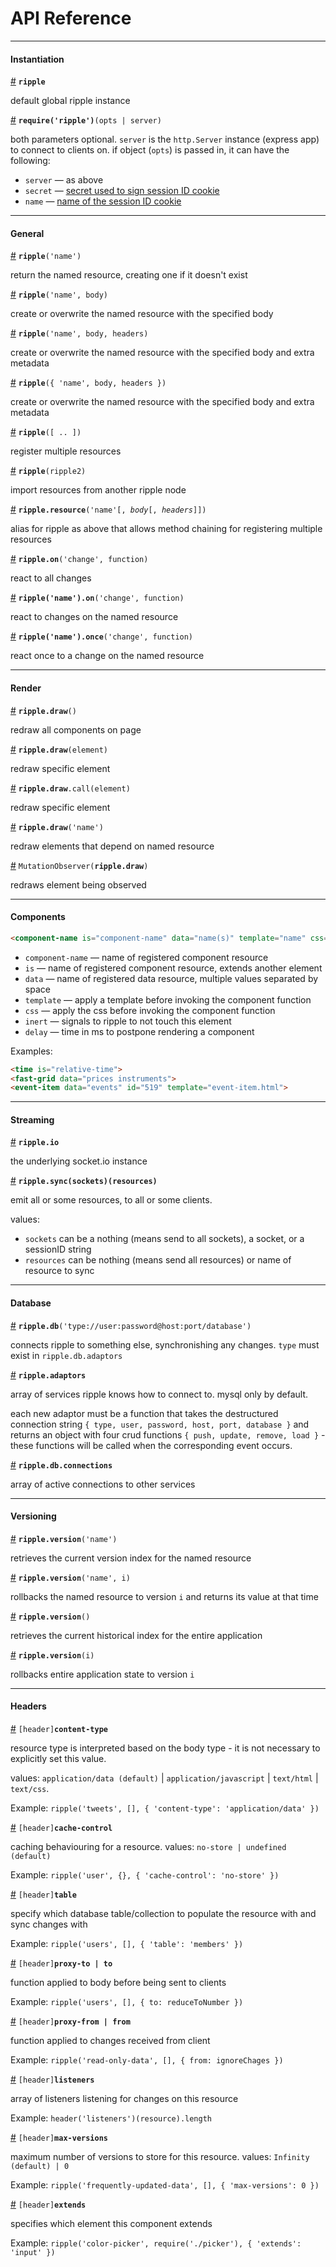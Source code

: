 # API Reference

---

#### Instantiation

<a name="ripple" href="#ripple">#</a> **`ripple`**

default global ripple instance

<a name="require" href="#require">#</a> **`require('ripple')`**`(opts | server)`

both parameters optional. `server` is the `http.Server` instance (express app) to connect to clients on. if object (`opts`) is passed in, it can have the following:

* `server` — as above
* `secret` — [secret used to sign session ID cookie](https://github.com/expressjs/session#secret)
* `name` — [name of the session ID cookie](https://github.com/expressjs/session#name)

---

#### General

<a name="ripple-1" href="#ripple-1">#</a> **`ripple`**`('name')`

return the named resource, creating one if it doesn't exist

<a name="ripple-2" href="#ripple-2">#</a> **`ripple`**`('name', body)`
 
create or overwrite the named resource with the specified body

<a name="ripple-3" href="#ripple-3">#</a> **`ripple`**`('name', body, headers)`

create or overwrite the named resource with the specified body and extra metadata

<a name="ripple-4" href="#ripple-4">#</a> **`ripple`**`({ 'name', body, headers })`

create or overwrite the named resource with the specified body and extra metadata

<a name="ripple-5" href="#ripple-5">#</a> **`ripple`**`([ .. ])`

register multiple resources

<a name="ripple-6" href="#ripple-6">#</a> **`ripple`**`(ripple2)`

import resources from another ripple node

<a name="resource" href="#resource">#</a> **`ripple.resource`**`('name'[, `_`body`_`[, `_`headers`_`]])`

alias for ripple as above that allows method chaining for registering multiple resources

<a name="on" href="#on">#</a> **`ripple.on`**`('change', function)`

react to all changes 

<a name="on" href="#on">#</a> **`ripple('name').on`**`('change', function)`

react to changes on the named resource

<a name="once" href="#once">#</a> **`ripple('name').once`**`('change', function)`

react once to a change on the named resource

---

#### Render

<a name="draw-1" href="#draw-1">#</a> **`ripple.draw`**`()` 

redraw all components on page

<a name="draw-2" href="#draw-2">#</a> **`ripple.draw`**`(element)`

redraw specific element

<a name="draw-3" href="#draw-3">#</a> **`ripple.draw`**`.call(element)`

redraw specific element

<a name="draw-4" href="#draw-4">#</a> **`ripple.draw`**`('name')` 

redraw elements that depend on named resource

<a name="draw-5" href="#draw-5">#</a> `MutationObserver(`**`ripple.draw`**`)`

redraws element being observed

---

#### Components

```html
<component-name is="component-name" data="name(s)" template="name" css="name" inert delay="ms">
```

* `component-name` — name of registered component resource
* `is` — name of registered component resource, extends another element
* `data` — name of registered data resource, multiple values separated by space
* `template` — apply a template before invoking the component function
* `css` — apply the css before invoking the component function
* `inert` — signals to ripple to not touch this element
* `delay` — time in ms to postpone rendering a component

Examples:
```html
<time is="relative-time">
<fast-grid data="prices instruments">
<event-item data="events" id="519" template="event-item.html">
```

---

#### Streaming

<a name="io" href="#io">#</a> **`ripple.io`**

the underlying socket.io instance

<a name="sync" href="#sync">#</a> **`ripple.sync(sockets)(resources)`**

emit all or some resources, to all or some clients. 

values: 
* `sockets` can be a nothing (means send to all sockets), a socket, or a sessionID string
* `resources` can be nothing (means send all resources) or name of resource to sync

---

#### Database

<a name="db" href="#db">#</a> **`ripple.db`**`('type://user:password@host:port/database')`

connects ripple to something else, synchronishing any changes. `type` must exist in `ripple.db.adaptors`

<a name="adaptors" href="#adaptors">#</a> **`ripple.adaptors`**

array of services ripple knows how to connect to. mysql only by default.

each new adaptor must be a function that takes the destructured connection string `{ type, user, password, host, port, database }` and returns an object with four crud functions `{ push, update, remove, load }` - these functions will be called when the corresponding event occurs.

<a name="connections" href="#connections">#</a> **`ripple.db.connections`**

array of active connections to other services

---

#### Versioning

<a name="version-1" href="#version-1">#</a> **`ripple.version`**`('name')`

retrieves the current version index for the named resource

<a name="version-2" href="#version-2">#</a> **`ripple.version`**`('name', i)`

rollbacks the named resource to version `i` and returns its value at that time

<a name="version-3" href="#version-3">#</a> **`ripple.version`**`()`

retrieves the current historical index for the entire application

<a name="version-4" href="#version-4">#</a> **`ripple.version`**`(i)`

rollbacks entire application state to version `i`

--- 

#### Headers

<a name="content-type" href="#content-type">#</a> `[header]`**`content-type`**

resource type is interpreted based on the body type - it is not necessary to explicitly set this value.

values: `application/data (default)` | `application/javascript` | `text/html` | `text/css`. 

Example: `ripple('tweets', [], { 'content-type': 'application/data' })`

<a name="cache-control" href="#cache-control">#</a> `[header]`**`cache-control`**

caching behaviouring for a resource. values: `no-store | undefined (default)`

Example: `ripple('user', {}, { 'cache-control': 'no-store' })`

<a name="table" href="#table">#</a> `[header]`**`table`**

specify which database table/collection to populate the resource with and sync changes with 

Example: `ripple('users', [], { 'table': 'members' })`

<a name="to" href="#to">#</a> `[header]`**`proxy-to | to`**

function applied to body before being sent to clients 

Example: `ripple('users', [], { to: reduceToNumber })`

<a name="from" href="#from">#</a> `[header]`**`proxy-from | from`**

function applied to changes received from client 

Example: `ripple('read-only-data', [], { from: ignoreChages })`

<a name="listeners" href="#listeners">#</a> `[header]`**`listeners`**

array of listeners listening for changes on this resource

Example: `header('listeners')(resource).length`

<a name="max-versions" href="#max-versions">#</a> `[header]`**`max-versions`**

maximum number of versions to store for this resource. values: `Infinity (default) | 0` 

Example: `ripple('frequently-updated-data', [], { 'max-versions': 0 })`

<a name="extends" href="#extends">#</a> `[header]`**`extends`**

specifies which element this component extends 

Example: `ripple('color-picker', require('./picker'), { 'extends': 'input' })`